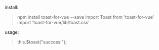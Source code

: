 install:
>npm install toast-for-vue --save
>import Toast from 'toast-for-vue'
>import 'toast-for-vue/lib/toast.css'

usage:
> this.$toast("success!");
